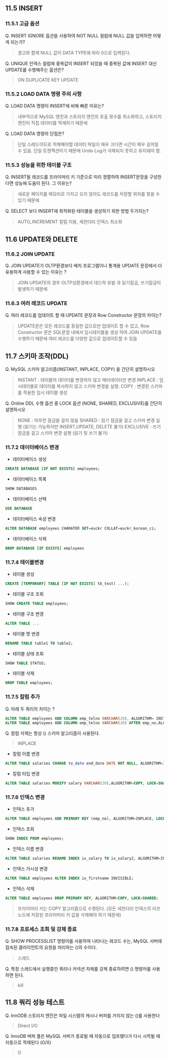 ## 11.5 INSERT
### 11.5.1 고급 옵션
Q. INSERT IGNORE 옵션을 사용하여 NOT NULL 컬럼에 NULL 값을 입력하면 어떻게 되는가?
> 경고와 함께 NULL 값이 DATA TYPE에 따라 0으로 입력된다.

Q. UNIQUE 인덱스 컬럼에 중복값이 INSERT 되었을 때 중복된 값에 INSERT 대신 UPDATE를 수행해주는 옵션은?
> ON DUPLICATE KEY UPDATE

### 11.5.2 LOAD DATA 명령 주의 사항
Q. LOAD DATA 명령이 INSERT에 비해 빠른 이유는?
> 내부적으로 MySQL 엔진과 스토리지 엔진의 호출 횟수를 최소화하고, 스토리지 엔진이 직접 데이터를 적재하기 때문에

Q. LOAD DATA 명령의 단점은?
> 단일 스레드이므로 적재해야할 데이터 파일이 매우 크다면 시간이 매우 길어질 수 있음.
> 단일 트랜잭션이기 때문에 Undo Log가 삭제되지 못하고 유지돼야 함.

### 11.5.3 성능을 위한 테이블 구조
Q. INSERT될 레코드를 프라이머리 키 기준으로 미리 정렬하여 INSERT문장을 구성한다면 성능에 도움이 된다. 그 이유는?
> 새로운 페이지를 메모리로 가지고 오지 않아도 레코드를 저장할 위치를 찾을 수 있기 때문에

Q. SELECT 보다 INSERT에 최적화된 테이블을 생성하기 위한 방법 두가지는?
> AUTO_INCREMENT 칼럼 이용, 세컨더리 인덱스 최소화

## 11.6 UPDATE와 DELETE
### 11.6.2 JOIN UPDATE
Q. JOIN UPDATE가 OLTP환경보다 배치 프로그램이나 통계용 UPDATE 문장에서 더 유용하게 사용할 수 있는 이유는 ?
> JOIN UPDATE의 경우 OLTP성환경에서 데드락 유발 과 읽기잠금, 쓰기잠금이 발생하기 때문에

### 11.6.3 여러 레코드 UPDATE
Q. 여러 레코드를 업데이트 할 때 UPDATE 문장과 Row Constructor 문장의 차이는?
> UPDATE문은 모든 레코드를 동일한 값으로만 업데이트 할 수 있고,
> Row Constructor 문은 SQL문장 내에서 임시테이블을 생성 하여 JOIN UPDATE를 수행하기 때문에 여러 레코드를 다양한 값으로 업데이트할 수 있음

## 11.7 스키마 조작(DDL)
Q. MySQL 스키마 알고리즘(INSTANT, INPLACE, COPY) 을 간단히 설명하시오
> INSTANT : 테이블의 데이터를 변경하지 않고 메타데이터만 변경
> INPLACE : 임시테이블로 데이터를 복사하지 않고 스키마 변경을 실행.
> COPY : 변경된 스키마를 적용한 임시 테이블 생성

Q. Online DDL 수행 옵션 중 LOCK 옵션 (NONE, SHARED, EXCLUSIVE)를 간단히 설명하시오
> NONE : 아무런 잠금을 걸지 않음
> SHARED : 읽기 잠금을 걸고 스키마 변경 실행 (읽기는 가능하지만 INSERT,UPDATE, DELETE 불가)
> EXCLUSIVE : 쓰기 잠금을 걸고 스키마 변경 실행 (읽기 및 쓰기 불가)

### 11.7.2 데이터베이스 변경

* 데이터베이스 생성
```sql
CREATE DATABASE [IF NOT EXISTS] employees;
```
* 데이터베이스 목록
```sql
SHOW DATABASES
```
* 데이터베이스 선택
```sql
USE DATABASE
```
* 데이터베이스 속성 변경
```sql
ALTER DATABASE employees CHARATER SET=euckr COLLAT=euckr_korean_ci;
```
* 데이터베이스 삭제
```sql
DROP DATABASE [IF EXISTS] employees
```   
### 11.7.4 테이블변경

* 테이블 생성
```sql
CREATE [TEMPORARY] TABLE [IF NOT EXISTS] tb_test( ...);
```
* 테이블 구조 조회
```sql
SHOW CREATE TABLE employees;
```
* 테이블 구조 변경
```sql
ALTER TABLE ...
```
* 테이블 명 변경
```sql
RENAME TABLE table1 TO table2;
```
* 테이블 상태 조회
```sql
SHOW TABLE STATUS;
```
* 테이블 삭제
```sql
DROP TABLE employees;
```

### 11.7.5 칼럼 추가

Q. 아래 두 쿼리의 차이는 ?
```sql
ALTER TABLE employees ADD COLUMN emp_telno VARCHAR(20), ALGORITHM= INSTANT;
ALTER TABLE employees ADD COLUMN emp_telno VARCHAR(20) AFTER emp_no,ALGORITHM=INPLACE,LOCK=NONE;
```
Q. 칼럼 삭제는 항상 () 스키마 알고리즘이 사용된다.
> INPLACE

* 칼럼 이름 변경
```sql
ALTER TABLE salaries CHANGE to_date end_date DATE NOT NULL, ALGORITHM=INPLACE, LOCK=NONE;
```
* 칼럼 타입 변경
```sql
ALTER TABLE salaries MODIFY salary VARCHAR(20),ALGORITHM=COPY, LOCK=SHARED;
```

### 11.7.6 인덱스 변경

* 인덱스 추가
```sql
ALTER TABLE employees ADD PRIMARY KEY (emp_no), ALGORITHM=INPLACE, LOCK=NONE;
```
* 인덱스 조회
```sql
SHOW INDEX FROM employees;
```
* 인덱스 이름 변경
```sql
ALTER TABLE salaries RENAME INDEX ix_salary TO ix_salary2, ALGORITHM=INPLACE, LOCK=NONE;
```
* 인덱스 가시성 변경
```sql
ALTER TABLE employees ALTER INDEX ix_firstname INVISIBLE;
```
* 인덱스 삭제
```sql
ALTER TABLE employees DROP PRIMARY KEY, ALGORITHM=COPY, LOCK=SHARED;
```
> 프라이머리 키는 COPY 알고리즘으로 수행된다. (모든 세컨더리 인덱스의 리프노드에 저장된 프라이머리 키 값을 삭제해야 하기 때문에)

### 11.7.8 프로세스 조회 및 강제 종료
Q. SHOW PROCESSLIST 명령어를 사용하여 나타나는 레코드 수는, MySQL 서버에 접속된 클라이언트의 요청을 처리하는 ()의 수이다.
> 스레드

Q. 특정 스레드에서 실행중인 쿼리나 커넥션 자체를 강제 종료하려면 () 명령어를 사용하면 된다.
> kill


## 11.8 쿼리 성능 테스트
Q. InnODB 스토리지 엔진은 파일 시스템의 캐시나 버퍼를 거치지 않는 ()를 사용한다
> Direct I/O

Q. InnoDB 버퍼 풀은 MySQL 서버가 종료될 때 자동으로 덤프됐다가 다시 시작될 때 자동으로 적재된다 (O/X)
> O




